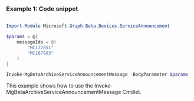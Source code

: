 ### Example 1: Code snippet

```powershell

Import-Module Microsoft.Graph.Beta.Devices.ServiceAnnouncement

$params = @{
	messageIds = @(
		"MC172851"
		"MC167983"
	)
}

Invoke-MgBetaArchiveServiceAnnouncementMessage -BodyParameter $params

```
This example shows how to use the Invoke-MgBetaArchiveServiceAnnouncementMessage Cmdlet.

